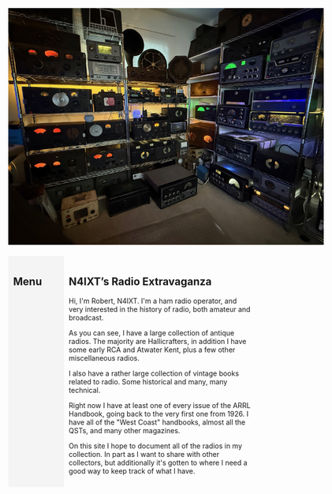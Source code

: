<!DOCTYPE html>
<html>
<head>
  <style>
    body {
      display: flex;
      flex-direction: column;
    }
    .header {
      width: 100%;
      text-align: center;
      margin-bottom: 20px;
    }
    .main {
      display: flex;
      width: 100%;
    }
    .menu {
      width: 20%;
      padding: 10px;
      background-color: #f4f4f4;
    }
    .content {
      width: 80%;
      padding: 10px;
    }
  </style>
</head>
<body>
  <div class="header">
    <a href="room.jpg" target="_blank">
      <img src="room.jpg" style="max-width: 640px;" alt="N4IXTs Wall of Radios">
    </a>
  </div>
  <div class="main">
    <div class="menu">
      <h2>Menu</h2>
    <div id="menu-content"></div>
<!--      <ul>
        <li><a href="file1.md">File 1</a></li>
        <li><a href="file2.md">File 2</a></li>
        <li><a href="file3.md">File 3</a></li>
      </ul>-->
    </div>
    <div class="content">
    <h2>N4IXT’s Radio Extravaganza</h2>
    <p>
Hi, I'm Robert, N4IXT. I'm a ham radio operator, and very interested in the history of radio, both amateur and broadcast.

As you can see, I have a large collection of antique radios. The majority are Hallicrafters, in addition I have some early RCA and Atwater Kent, plus a few other miscellaneous radios.

I also have a rather large collection of vintage books related to radio. Some historical and many, many technical.

Right now I have at least one of every issue of the ARRL Handbook, going back to the very first one from 1926. I have all of the "West Coast" handbooks, almost all the QSTs, and many other magazines.

On this site I hope to document all of the radios in my collection. In part as I want to share with other collectors, but additionally it's gotten to where I need a good way to keep track of what I have.
      </p>
    </div>
  </div>
  <script>
    fetch('menu.html')
      .then(response => response.text())
      .then(data => {
        document.getElementById('menu-content').innerHTML = data;
      });
  </script>
</body>
</html>

